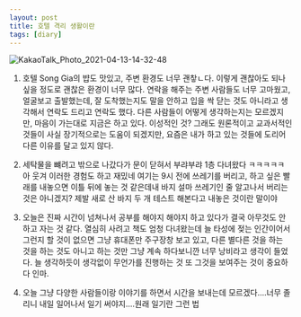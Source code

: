 ```yaml
---
layout: post
title: 호텔 격리 생활이란
tags: [diary]
---
```


![KakaoTalk_Photo_2021-04-13-14-32-48](https://user-images.githubusercontent.com/50545088/114501670-65e3f400-9c65-11eb-972c-55290a134714.jpeg)


1. 호텔 Song Gia의 뱝도 맛있고, 주변 환경도 너무 괜챃ㄴ다. 이렇게 괜찮아도 되나 싶을 정도로 괜찮은 환경이 너무 많다. 연락을 해주는 주변 사람들도 너무 고마웠고, 얼굴보고 출발했는데, 잘 도착했는지도 말을 안하고 입을 싹 닫는 것도 아니라고 생각해서 연락도 드리고 연락도 했다. 다른 사람들이 어떻게 생각하는지는 모르겠지만, 마음이 가는대로 지금은 하고 있다. 이성적인 것? 그래도 원론적이고 교과서적인 것들이 사실 장기적으로는 도움이 되겠지만, 요즘은 내가 하고 있는 것들에 도리어 다른 이유를 달고 있지 않다.

2. 세탁물을 뺴려고 밖으로 나갔다가 문이 닫혀서 부랴부랴 1층 다녀왔다 ㅋㅋㅋㅋㅋ 아 웃겨 이러한 경험도 하고 재밌네 여기는 9시 전에 쓰레기를 버리고, 하고 싶은 빨래를 내놓으면 이틀 뒤에 놓는 것 같은데내 바지 설마 쓰레기인 줄 알고나서 버리는 것은 아니겠지? 제발 새로 산 바지 두 개 테스트 해본다고 내놓은 것이란 말이야

3. 오늘은 진짜 시간이 넘쳐나서 공부를 해야지 해야지 하고 있다가 결국 아무것도 안하고 자는 것 같다. 열심히 사려고 책도 엄청 다녀왔는데 늘 타성에 젖는 인간이어서 그런지 할 것이 없으면 그냥 휴대폰만 주구장창 보고 있고, 다른 별다른 것을 하는 것을 하는 것도 아니고 하는 것만 그냥 계속 하다보니깐 너무 낭비라고 생각이 들었다. 늘 생각하듯이 생각없이 무언가를 진행하는 것 또 그것을 보여주는 것이 중요하다 인마.

4. 오늘 그냥 다양한 사람들이랑 이야기를 하면서 시간을 보내는데 모르겠다....너무 졸리니 내일 일어나서 일기 써야지....원래 일기란 그런 법